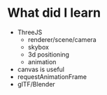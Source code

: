 # What did I learn

- ThreeJS
  - renderer/scene/camera
  - skybox
  - 3d positioning
  - animation
- canvas is useful
- requestAnimationFrame
- glTF/Blender
